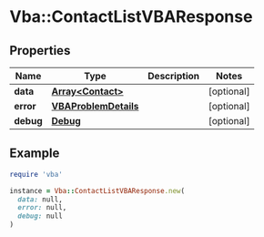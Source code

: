# Vba::ContactListVBAResponse

## Properties

| Name | Type | Description | Notes |
| ---- | ---- | ----------- | ----- |
| **data** | [**Array&lt;Contact&gt;**](Contact.md) |  | [optional] |
| **error** | [**VBAProblemDetails**](VBAProblemDetails.md) |  | [optional] |
| **debug** | [**Debug**](Debug.md) |  | [optional] |

## Example

```ruby
require 'vba'

instance = Vba::ContactListVBAResponse.new(
  data: null,
  error: null,
  debug: null
)
```

